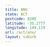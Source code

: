 ```yaml
---
title: ANU
state: ACT
postcode: 0200
latitude: -35.2777
longitude: 149.119
url: /act/anu/
layout: suburb
---
```

